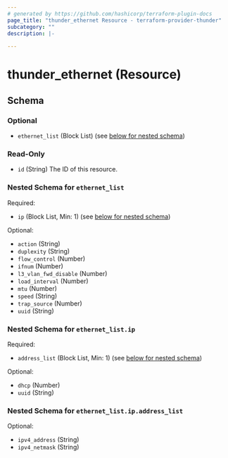 ```yaml
---
# generated by https://github.com/hashicorp/terraform-plugin-docs
page_title: "thunder_ethernet Resource - terraform-provider-thunder"
subcategory: ""
description: |-
  
---
```


# thunder_ethernet (Resource)





<!-- schema generated by tfplugindocs -->
## Schema

### Optional

- `ethernet_list` (Block List) (see [below for nested schema](#nestedblock--ethernet_list))

### Read-Only

- `id` (String) The ID of this resource.

<a id="nestedblock--ethernet_list"></a>
### Nested Schema for `ethernet_list`

Required:

- `ip` (Block List, Min: 1) (see [below for nested schema](#nestedblock--ethernet_list--ip))

Optional:

- `action` (String)
- `duplexity` (String)
- `flow_control` (Number)
- `ifnum` (Number)
- `l3_vlan_fwd_disable` (Number)
- `load_interval` (Number)
- `mtu` (Number)
- `speed` (String)
- `trap_source` (Number)
- `uuid` (String)

<a id="nestedblock--ethernet_list--ip"></a>
### Nested Schema for `ethernet_list.ip`

Required:

- `address_list` (Block List, Min: 1) (see [below for nested schema](#nestedblock--ethernet_list--ip--address_list))

Optional:

- `dhcp` (Number)
- `uuid` (String)

<a id="nestedblock--ethernet_list--ip--address_list"></a>
### Nested Schema for `ethernet_list.ip.address_list`

Optional:

- `ipv4_address` (String)
- `ipv4_netmask` (String)


